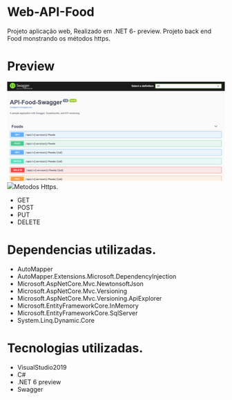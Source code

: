 # Web-API-Food
Projeto aplicação web, Realizado em .NET 6- preview. Projeto back end Food monstrando os métodos https.

# Preview
<img src ="https://github.com/Rodrigo-Mesquitaa/Web-API-Food/blob/main/API-Food/Previews/homeSwagger.png">
<img src ="https://github.com/Rodrigo-Mesquitaa/Web-API-Food/blob/main/API-Food/Previews/funcionamento.png>
     
     
# Metodos Https.

- GET
- POST
- PUT
- DELETE


# Dependencias utilizadas.

- AutoMapper
- AutoMapper.Extensions.Microsoft.DependencyInjection
- Microsoft.AspNetCore.Mvc.NewtonsoftJson
- Microsoft.AspNetCore.Mvc.Versioning
- Microsoft.AspNetCore.Mvc.Versioning.ApiExplorer
- Microsoft.EntityFrameworkCore.InMemory
- Microsoft.EntityFrameworkCore.SqlServer
- System.Linq.Dynamic.Core

# Tecnologias utilizadas.

- VisualStudio2019
- C#
- .NET 6 preview
- Swagger

